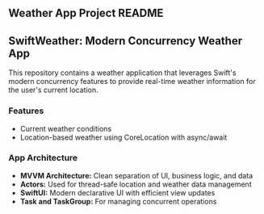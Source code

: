 ## Weather App Project README

## SwiftWeather: Modern Concurrency Weather App

This repository contains a weather application that leverages Swift's modern concurrency features to provide real-time weather information for the user's current location.

### Features

- Current weather conditions 
- Location-based weather using CoreLocation with async/await

### App Architecture

- **MVVM Architecture:** Clean separation of UI, business logic, and data
- **Actors:** Used for thread-safe location and weather data management
- **SwiftUI:** Modern declarative UI with efficient view updates
- **Task and TaskGroup:** For managing concurrent operations
